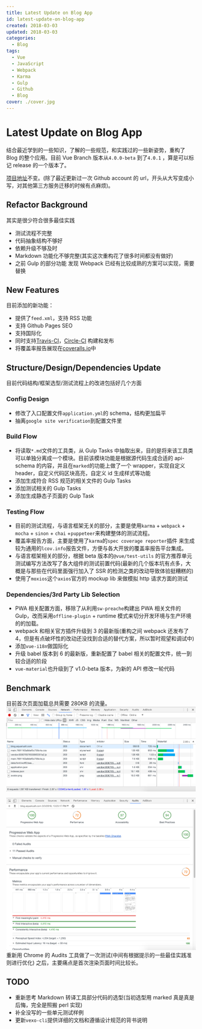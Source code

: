 ```yaml
---
title: Latest Update on Blog App
id: latest-update-on-blog-app
created: 2018-03-03
updated: 2018-03-03
categories:
  - Blog
tags:
  - Vue
  - JavaScript
  - Webpack
  - Karma
  - Gulp
  - Github
  - Blog
cover: ./cover.jpg
---
```


# Latest Update on Blog App

结合最近学到的一些知识，了解的一些规范，和实践过的一些新姿势，重构了 Blog 的整个应用。目前 Vue Branch 版本从`4.0.0-beta` 到了`4.0.1` ，算是可以标记 release 的一个版本了。

[项目地址](https://github.com/aquariuslt/blog)不变。(除了最近更新过一次 Github account 的 url，开头从大写变成小写，对其他第三方服务迁移的时候有点麻烦)。

## Refactor Background

其实是很少符合很多最佳实践

- 测试流程不完整
- 代码抽象结构不够好
- 依赖升级不够及时
- Markdown 功能化不够完整(其实这次重构花了很多时间都没有做好)
- 之前 Gulp 的部分功能 发现 Webpack 已经有比较成熟的方案可以实现，需要替换

## New Features

目前添加的新功能：

- 提供了`feed.xml`，支持 RSS 功能
- 支持 Github Pages SEO
- 支持国际化
- 同时支持[Travis-CI](https://travis-ci.org/aquariuslt/blog/)，[Circle-CI](https://circleci.com/gh/aquariuslt/blog) 构建和发布
- 将覆盖率报告展现在[coveralls.io](https://coveralls.io/github/aquariuslt/blog)中

## Structure/Design/Dependencies Update

目前代码结构/框架选型/测试流程上的改进包括好几个方面

### Config Design

- 修改了入口配置文件`application.yml`的 schema，结构更加扁平
- 抽离`google site verification`到配置文件里

### Build Flow

- 将读取`*.md`文件的工具类，从 Gulp Tasks 中抽取出来，目的是将来该工具类可以单独分离成一个模块。目前该模块功能是根据源代码生成合适的 api-schema 的内容，并且在`marked`的功能上做了一个 wrapper，实现自定义 header，自定义代码区块高亮，自定义 id 生成样式等功能
- 添加生成符合 RSS 规范的相关文件的 Gulp Tasks
- 添加测试相关的 Gulp Tasks
- 添加生成静态子页面的 Gulp Task

### Testing Flow

- 目前的测试流程，与语言框架无关的部分，主要是使用`karma` + `webpack` + `mocha` + `sinon` + `chai` +`puppeteer`来构建整体的测试流程。
- 覆盖率报告方面，主要是使用了`karma`的`spec coverage reporter`插件 来生成较为通用的`lcov.info`报告文件，方便与各大开放的覆盖率报告平台集成。
- 与语言框架相关的部分，根据 beta 版本的`@vue/test-utils` 的官方推荐单元测试编写方法改写了各大组件的测试前置代码(最新的几个版本坑有点多，大概是与那些在代码里面强行加入了 SSR 的检测之类的改动导致体验挺糟糕的)
- 使用了`moxios`这个`axios`官方的 mockup lib 来做模拟 http 请求方面的测试

### Dependencies/3rd Party Lib Selection

- PWA 相关配置方面，移除了从利用`sw-preache`构建出 PWA 相关文件的 Gulp，改而采用`offline-plugin` + runtime 模式来切分开发环境与生产环境的的加载。
- webpack 和相关官方插件升级到 3 的最新版(重构之间 webpack 还发布了 4，但是有点破坏性的改动还没找到合适的替代方案，所以暂时观望和调试中)
- 添加`vue-i18n`做国际化
- 升级 babel 版本到 6 的最新版，重新配置了 babel 相关的配置文件，统一到较合适的阶段
- `vue-material`也升级到了 v1.0-beta 版本，为新的 API 修改一轮代码

## Benchmark

目前首次页面加载总共需要 280KB 的流量。 ![blog-resource-transfer-time](./blog-resource-transfer-time.png)

![benchmark-blog-website](./benchmark-blog-website.png) 重新用 Chrome 的 Audits 工具做了一次测试(中间有根据提示的一些最佳实践准则进行优化) 之后，主要痛点是首次渲染页面时间比较长。

## TODO

- 重新思考 Markdown 转译工具部分代码的选型(当初选型用 marked 真是真是后悔，完全是照搬 perl 实现)
- 补全没写的一些单元测试样例
- 更新`vexo-cli`提供详细的文档和遵循设计规范的背书说明
